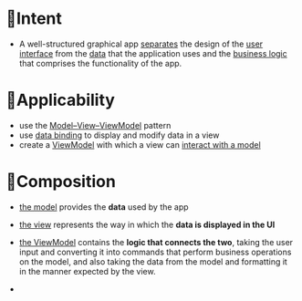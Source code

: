 # 🎯Intent
- A well-structured graphical app <u>separates</u> the design of the <u>user interface</u> from the <u>data</u> that the application uses and the <u>business logic</u> that comprises the functionality of the app.

# 🧀Applicability
- use the <u>Model–View–ViewModel</u> pattern
- use <u>data binding</u> to display and modify data in a view
- create a <u>ViewModel</u> with which a view can <u>interact with a model</u>

# 🧪Composition
- <u>the model</u> provides the **data** used by the app
- <u>the view</u> represents the way in which the **data is displayed in the UI**
- <u>the ViewModel</u> contains the **logic that connects the two**, taking the user input and converting it into commands that perform business operations on the model, and also taking the data from the model and formatting it in the manner expected by the view.

-
